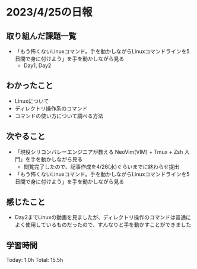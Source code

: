 # 2023/4/25の日報
## 取り組んだ課題一覧
* 「もう怖くないLinuxコマンド。手を動かしながらLinuxコマンドラインを5日間で身に付けよう」を手を動かしながら見る
    * Day1, Day2
## わかったこと
* Linuxについて
* ディレクトリ操作系のコマンド
* コマンドの使い方について調べる方法
## 次やること
* 「現役シリコンバレーエンジニアが教える NeoVim(VIM) + Tmux + Zsh 入門」を手を動かしながら見る
    * 閲覧完了したので、記事作成を4/26(水)ぐらいまでに終わらせ提出
* 「もう怖くないLinuxコマンド。手を動かしながらLinuxコマンドラインを5日間で身に付けよう」を手を動かしながら見る
## 感じたこと
* Day2までLinuxの動画を見ましたが、ディレクトリ操作のコマンドは普通によく使用しているものだったので、すんなりと手を動かすことができました
## 学習時間
Today: 1.0h
Total: 15.5h